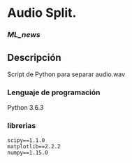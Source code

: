 # Audio Split.

### ***ML_news***

## Descripción

Script de Python para separar audio.wav

### Lenguaje de programación 
Python 3.6.3

### librerias

    scipy==1.1.0
    matplotlib==2.2.2
    numpy==1.15.0



